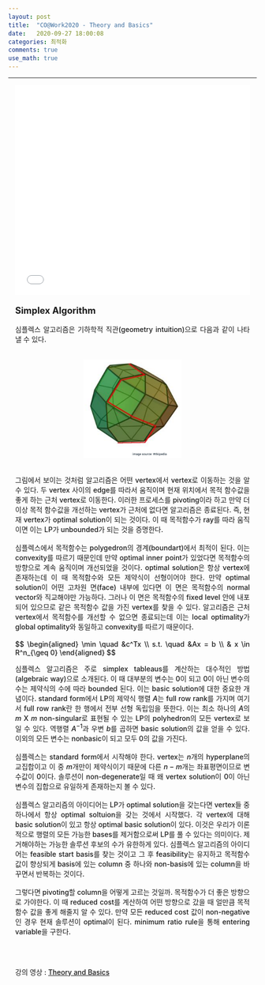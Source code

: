 ```yaml
---
layout: post
title:  "CO@Work2020 - Theory and Basics"
date:   2020-09-27 18:00:08
categories: 최적화
comments: true 
use_math: true
---
```

-----

<div style = "font-weight:500; font-size:1.0em; margin-left: 1em; margin-right: 1em;text-align:justify; ">

<!-- <div style = "font-weight:500; font-size:1.0em; text-align:justify; "> -->
<embed src="/CO@WORK/Berthold_Theory_II.pdf" type="application/pdf" width="100%" height="425px" />
<br><br>
<span style = "font-weight:700; font-size:1.3em;  margin-right: 1em;">
Simplex Algorithm
</span>
<br><br>
심플렉스 알고리즘은 기하학적 직관(geometry intuition)으로 다음과 같이 나타낼 수 있다. 
<br><br>
<p align="center">
<img src="/images/simplex_ex.png" width="200" height="200">
</p>
<br>
그림에서 보이는 것처럼 알고리즘은 어떤 vertex에서 vertex로 이동하는 것을 알 수 있다. 두 vertex 사이의 edge를 따라서 움직이며 현재 위치에서 목적 함수값을 좋게 하는 근처 vertex로 이동한다. 이러한 프로세스를 pivoting이라 하고 만약 더 이상 목적 함수값을 개선하는 vertex가 근처에 없다면 알고리즘은 종료된다. 즉, 현재 vertex가 optimal solution이 되는 것이다. 이 때 목적함수가 ray를 따라 움직이면 이는 LP가 unbounded가 되는 것을 증명한다. 
<br><br>
심플렉스에서 목적함수는 polygedron의 경계(boundart)에서 최적이 된다. 이는 convexity를 따르기 때문인데 만약 optimal inner point가 있었다면 목적함수의 방향으로 계속 움직이며 개선되었을 것이다. optimal solution은 항상 vertex에 존재하는데 이 때 목적함수와 모든 제약식이 선형이어야 한다. 만약 optimal solution이 어떤 고차원 면(face) 내부에 있다면 이 면은 목적함수의 normal vector와 직교해야만 가능하다. 그러나 이 면은 목적함수의 fixed level 안에 내포되어 있으므로 같은 목적함수 값을 가진 vertex를 찾을 수 있다. 알고리즘은 근처 vertex에서 목적함수를 개선할 수 없으면 종료되는데 이는 local optimality가 global optimality와 동일하고 convexity를 따르기 때문이다. 
<br><br>
$$
\begin{aligned}
    \min \quad &c^Tx \\
     s.t. \quad &Ax = b \\
     & x \in R^n_{\geq 0}
\end{aligned}
$$

심플렉스 알고리즘은 주로 simplex tableaus를 계산하는 대수적인 방법(algebraic way)으로 소개된다. 이 때 대부분의 변수는 0이 되고 0이 아닌 변수의 수는 제약식의 수에 따라 bounded 된다. 이는 basic solution에 대한 중요한 개념이다. standard form에서 LP의 제약식 행렬 $A$는 full row rank를 가지며 여기서 full row rank란 한 행에서 전부 선형 독립임을 뜻한다. 이는 최소 하나의 $A$의 $m$ X $m$ non-singular로 표현될 수 있는 LP의 polyhedron의 모든 vertex로 보일 수 있다. 역행렬 $A^{-1}$과 우변 $b$를 곱하면 basic solution의 값을 얻을 수 있다. 이외의 모든 변수는 nonbasic이 되고 모두 0의 값을 가진다.
<br><br>
심플렉스는 standard form에서 시작해야 한다. vertex는 $n$개의 hyperplane의 교집합이고 이 중 $m$개만이 제약식이기 때문에 다른 $n-m$개는 좌표평면이므로 변수값이 0이다. 솔루션이 non-degenerate일 때 왜 vertex solution이 0이 아닌 변수의 집합으로 유일하게 존재하는지 볼 수 있다. 
<br><br>
심플렉스 알고리즘의 아이디어는 LP가 optimal solution을 갖는다면 vertex들 중 하나에서 항상 optimal soltuion을 갖는 것에서 시작했다. 각 vertex에 대해 basic solution이 있고 항상 optimal basic solution이 있다. 이것은 우리가 이론적으로 행렬의 모든 가능한 bases를 제거함으로써 LP를 풀 수 있다는 의미이다. 제거해야하는 가능한 솔루션 후보의 수가 유한하게 있다. 심플렉스 알고리즘의 아이디어는 feasible start basis를 찾는 것이고 그 후 feasibility는 유지하고 목적함수값이 향상되게 basis에 있는 column 중 하나와 non-basis에 있는 column을 바꾸면서 반복하는 것이다. 
<br><br>
그렇다면 pivoting할 column을 어떻게 고르는 것일까. 목적함수가 더 좋은 방향으로 가야한다. 이 때 reduced cost를 계산하여 어떤 방향으로 갔을 때 얼만큼 목적함수 값을 좋게 해줄지 알 수 있다. 만약 모든 reduced cost 값이 non-negative인 경우 현재 솔루션이 optimal이 된다. minimum ratio rule을 통해 entering variable을 구한다. 
<!-- <b style = "color:#d7385e;font-size:1.2"></b>
$$
\begin{aligned}
    \max\{y^Tb| y^TA \leq c, y \geq 0\}  \leq  \min\{c^Tx| Ax \geq b, x \geq 0\}
\end{aligned}
$$
<p align="center">
<img src="/images/degeneracy.png" width="500" height="150">
</p> -->


<br><br>


강의 영상 : <a href= "https://www.youtube.com/watch?v=5FDzY4xFYIY&feature=youtu.be"> Theory and Basics </a>
 </div>


